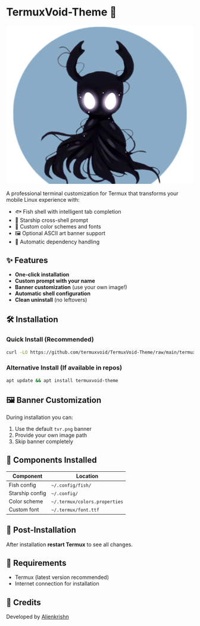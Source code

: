 # TermuxVoid-Theme 🚀

![TermuxVoid Logo](assets/tvr.png)

A professional terminal customization for Termux that transforms your mobile Linux experience with:

- 🐟 Fish shell with intelligent tab completion
- 🚀 Starship cross-shell prompt
- 🎨 Custom color schemes and fonts
- 🖼️ Optional ASCII art banner support
- 🔄 Automatic dependency handling

## ✨ Features

- **One-click installation**
- **Custom prompt with your name**
- **Banner customization** (use your own image!)
- **Automatic shell configuration**
- **Clean uninstall** (no leftovers)

## 🛠️ Installation

### Quick Install (Recommended)
```bash
curl -LO https://github.com/termuxvoid/TermuxVoid-Theme/raw/main/termuxvoid-theme.sh && bash termuxvoid-theme.sh
```

### Alternative Install (If available in repos)
```bash
apt update && apt install termuxvoid-theme
```

## 🖼️ Banner Customization
During installation you can:
1. Use the default `tvr.png` banner
2. Provide your own image path
3. Skip banner completely

## 🎨 Components Installed
| Component          | Location                  |
|--------------------|---------------------------|
| Fish config        | `~/.config/fish/`         |
| Starship config    | `~/.config/`              |
| Color scheme       | `~/.termux/colors.properties` |
| Custom font       | `~/.termux/font.ttf`      |

## 🔄 Post-Installation
After installation **restart Termux** to see all changes.

## 📝 Requirements
- Termux (latest version recommended)
- Internet connection for installation

## 🌟 Credits
Developed by [Alienkrishn](https://github.com/Anon4You)

